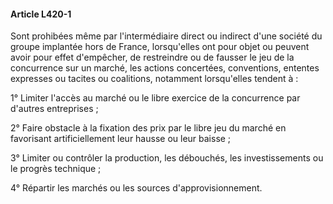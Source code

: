 #### Article L420-1

Sont prohibées même par l'intermédiaire direct ou indirect d'une société du groupe implantée hors de France, lorsqu'elles ont pour objet ou peuvent avoir pour effet d'empêcher, de restreindre ou de fausser le jeu de la concurrence sur un marché, les actions concertées, conventions, ententes expresses ou tacites ou coalitions, notamment lorsqu'elles tendent à :

1° Limiter l'accès au marché ou le libre exercice de la concurrence par d'autres entreprises ;

2° Faire obstacle à la fixation des prix par le libre jeu du marché en favorisant artificiellement leur hausse ou leur baisse ;

3° Limiter ou contrôler la production, les débouchés, les investissements ou le progrès technique ;

4° Répartir les marchés ou les sources d'approvisionnement.

